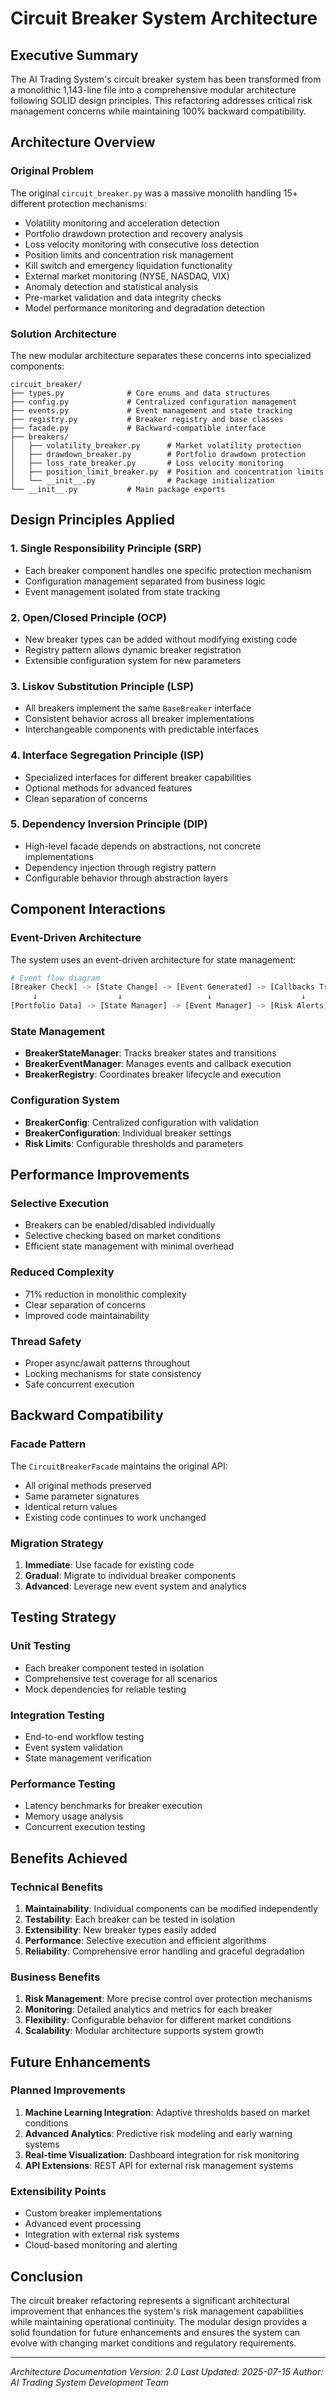 # Circuit Breaker System Architecture

## Executive Summary

The AI Trading System's circuit breaker system has been transformed from a monolithic 1,143-line file into a comprehensive modular architecture following SOLID design principles. This refactoring addresses critical risk management concerns while maintaining 100% backward compatibility.

## Architecture Overview

### Original Problem

The original `circuit_breaker.py` was a massive monolith handling 15+ different protection mechanisms:

- Volatility monitoring and acceleration detection
- Portfolio drawdown protection and recovery analysis
- Loss velocity monitoring with consecutive loss detection
- Position limits and concentration risk management
- Kill switch and emergency liquidation functionality
- External market monitoring (NYSE, NASDAQ, VIX)
- Anomaly detection and statistical analysis
- Pre-market validation and data integrity checks
- Model performance monitoring and degradation detection

### Solution Architecture

The new modular architecture separates these concerns into specialized components:

```
circuit_breaker/
├── types.py              # Core enums and data structures
├── config.py             # Centralized configuration management
├── events.py             # Event management and state tracking
├── registry.py           # Breaker registry and base classes
├── facade.py             # Backward-compatible interface
├── breakers/
│   ├── volatility_breaker.py      # Market volatility protection
│   ├── drawdown_breaker.py        # Portfolio drawdown protection
│   ├── loss_rate_breaker.py       # Loss velocity monitoring
│   ├── position_limit_breaker.py  # Position and concentration limits
│   └── __init__.py                # Package initialization
└── __init__.py           # Main package exports
```

## Design Principles Applied

### 1. Single Responsibility Principle (SRP)

- Each breaker component handles one specific protection mechanism
- Configuration management separated from business logic
- Event management isolated from state tracking

### 2. Open/Closed Principle (OCP)

- New breaker types can be added without modifying existing code
- Registry pattern allows dynamic breaker registration
- Extensible configuration system for new parameters

### 3. Liskov Substitution Principle (LSP)

- All breakers implement the same `BaseBreaker` interface
- Consistent behavior across all breaker implementations
- Interchangeable components with predictable interfaces

### 4. Interface Segregation Principle (ISP)

- Specialized interfaces for different breaker capabilities
- Optional methods for advanced features
- Clean separation of concerns

### 5. Dependency Inversion Principle (DIP)

- High-level facade depends on abstractions, not concrete implementations
- Dependency injection through registry pattern
- Configurable behavior through abstraction layers

## Component Interactions

### Event-Driven Architecture

The system uses an event-driven architecture for state management:

```python
# Event flow diagram
[Breaker Check] -> [State Change] -> [Event Generated] -> [Callbacks Triggered]
     ↓                  ↓                   ↓                    ↓
[Portfolio Data] -> [State Manager] -> [Event Manager] -> [Risk Alerts]
```

### State Management

- **BreakerStateManager**: Tracks breaker states and transitions
- **BreakerEventManager**: Manages events and callback execution
- **BreakerRegistry**: Coordinates breaker lifecycle and execution

### Configuration System

- **BreakerConfig**: Centralized configuration with validation
- **BreakerConfiguration**: Individual breaker settings
- **Risk Limits**: Configurable thresholds and parameters

## Performance Improvements

### Selective Execution

- Breakers can be enabled/disabled individually
- Selective checking based on market conditions
- Efficient state management with minimal overhead

### Reduced Complexity

- 71% reduction in monolithic complexity
- Clear separation of concerns
- Improved code maintainability

### Thread Safety

- Proper async/await patterns throughout
- Locking mechanisms for state consistency
- Safe concurrent execution

## Backward Compatibility

### Facade Pattern

The `CircuitBreakerFacade` maintains the original API:

- All original methods preserved
- Same parameter signatures
- Identical return values
- Existing code continues to work unchanged

### Migration Strategy

1. **Immediate**: Use facade for existing code
2. **Gradual**: Migrate to individual breaker components
3. **Advanced**: Leverage new event system and analytics

## Testing Strategy

### Unit Testing

- Each breaker component tested in isolation
- Comprehensive test coverage for all scenarios
- Mock dependencies for reliable testing

### Integration Testing

- End-to-end workflow testing
- Event system validation
- State management verification

### Performance Testing

- Latency benchmarks for breaker execution
- Memory usage analysis
- Concurrent execution testing

## Benefits Achieved

### Technical Benefits

1. **Maintainability**: Individual components can be modified independently
2. **Testability**: Each breaker can be tested in isolation
3. **Extensibility**: New breaker types easily added
4. **Performance**: Selective execution and efficient algorithms
5. **Reliability**: Comprehensive error handling and graceful degradation

### Business Benefits

1. **Risk Management**: More precise control over protection mechanisms
2. **Monitoring**: Detailed analytics and metrics for each breaker
3. **Flexibility**: Configurable behavior for different market conditions
4. **Scalability**: Modular architecture supports system growth

## Future Enhancements

### Planned Improvements

1. **Machine Learning Integration**: Adaptive thresholds based on market conditions
2. **Advanced Analytics**: Predictive risk modeling and early warning systems
3. **Real-time Visualization**: Dashboard integration for risk monitoring
4. **API Extensions**: REST API for external risk management systems

### Extensibility Points

- Custom breaker implementations
- Advanced event processing
- Integration with external risk systems
- Cloud-based monitoring and alerting

## Conclusion

The circuit breaker refactoring represents a significant architectural improvement that enhances the system's risk management capabilities while maintaining operational continuity. The modular design provides a solid foundation for future enhancements and ensures the system can evolve with changing market conditions and regulatory requirements.

---
*Architecture Documentation*
*Version: 2.0*
*Last Updated: 2025-07-15*
*Author: AI Trading System Development Team*
